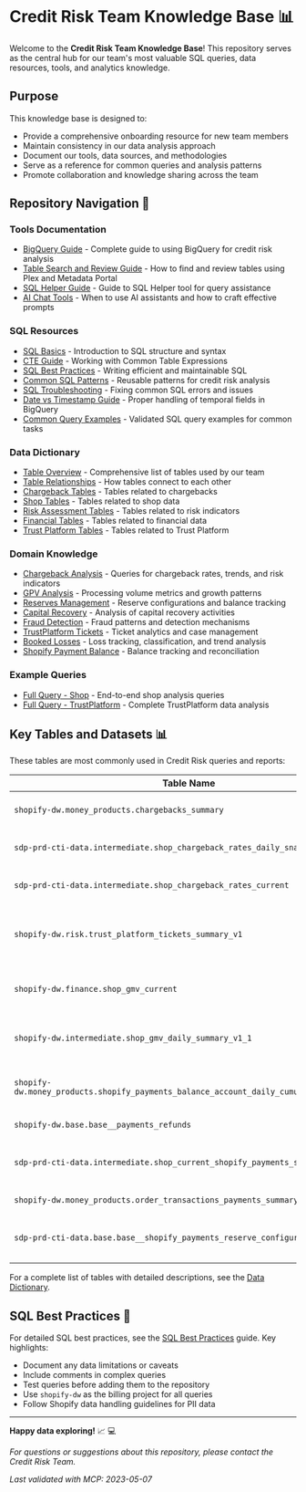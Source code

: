 # Credit Risk Team Knowledge Base 📊

Welcome to the **Credit Risk Team Knowledge Base**! This repository serves as the central hub for our team's most valuable SQL queries, data resources, tools, and analytics knowledge.

## Purpose

This knowledge base is designed to:
- Provide a comprehensive onboarding resource for new team members
- Maintain consistency in our data analysis approach
- Document our tools, data sources, and methodologies
- Serve as a reference for common queries and analysis patterns
- Promote collaboration and knowledge sharing across the team

## Repository Navigation 🧭

### Tools Documentation
- [BigQuery Guide](./01_Tools/BigQuery_Guide.md) - Complete guide to using BigQuery for credit risk analysis
- [Table Search and Review Guide](./01_Tools/Table_Search_and_Review_Guide.md) - How to find and review tables using Plex and Metadata Portal
- [SQL Helper Guide](./01_Tools/SQL_Helper_Guide.md) - Guide to SQL Helper tool for query assistance
- [AI Chat Tools](./01_Tools/AI_Chat_Tools.md) - When to use AI assistants and how to craft effective prompts

### SQL Resources
- [SQL Basics](./02_SQL_Guide/SQL_Basics.md) - Introduction to SQL structure and syntax
- [CTE Guide](./02_SQL_Guide/CTE_Guide.md) - Working with Common Table Expressions
- [SQL Best Practices](./02_SQL_Guide/SQL_Best_Practices.md) - Writing efficient and maintainable SQL
- [Common SQL Patterns](./02_SQL_Guide/Common_SQL_Patterns.md) - Reusable patterns for credit risk analysis
- [SQL Troubleshooting](./02_SQL_Guide/SQL_Troubleshooting.md) - Fixing common SQL errors and issues
- [Date vs Timestamp Guide](./02_SQL_Guide/Date_vs_Timestamp_Guide.md) - Proper handling of temporal fields in BigQuery
- [Common Query Examples](./02_SQL_Guide/Common_Query_Examples.md) - Validated SQL query examples for common tasks

### Data Dictionary
- [Table Overview](./03_Data_Dictionary/Table_Overview.md) - Comprehensive list of tables used by our team
- [Table Relationships](./03_Data_Dictionary/Table_Relationships.md) - How tables connect to each other
- [Chargeback Tables](./03_Data_Dictionary/Chargeback_Tables.md) - Tables related to chargebacks
- [Shop Tables](./03_Data_Dictionary/Shop_Tables.md) - Tables related to shop data
- [Risk Assessment Tables](./03_Data_Dictionary/Risk_Assessment_Tables.md) - Tables related to risk indicators
- [Financial Tables](./03_Data_Dictionary/Financial_Tables.md) - Tables related to financial data
- [Trust Platform Tables](./03_Data_Dictionary/Trust_Platform_Tables.md) - Tables related to Trust Platform

### Domain Knowledge
- [Chargeback Analysis](./04_Domain_Knowledge/Chargeback.md) - Queries for chargeback rates, trends, and risk indicators
- [GPV Analysis](./04_Domain_Knowledge/GPV.md) - Processing volume metrics and growth patterns
- [Reserves Management](./04_Domain_Knowledge/Reserves.md) - Reserve configurations and balance tracking
- [Capital Recovery](./04_Domain_Knowledge/Capital_Recovery.md) - Analysis of capital recovery activities
- [Fraud Detection](./04_Domain_Knowledge/Fraud_Detection.md) - Fraud patterns and detection mechanisms
- [TrustPlatform Tickets](./04_Domain_Knowledge/TrustPlatform_Tickets.md) - Ticket analytics and case management
- [Booked Losses](./04_Domain_Knowledge/Booked_Losses.md) - Loss tracking, classification, and trend analysis
- [Shopify Payment Balance](./04_Domain_Knowledge/Shopify_Payment_Balance.md) - Balance tracking and reconciliation

### Example Queries
- [Full Query - Shop](./05_Example_Queries/Full_Query_Shop.md) - End-to-end shop analysis queries
- [Full Query - TrustPlatform](./05_Example_Queries/Full_Query_TrustPlatform.md) - Complete TrustPlatform data analysis

## Key Tables and Datasets 📊

These tables are most commonly used in Credit Risk queries and reports:

| Table Name | Description | Location | Documentation | Data Type |
|------------|-------------|----------|--------------|-----------|
| `shopify-dw.money_products.chargebacks_summary` | Comprehensive chargebacks summary data | [Chargeback Tables](./03_Data_Dictionary/Chargeback_Tables.md) | [Schema](./03_Data_Dictionary/Chargeback_Tables.md#chargebacks_summary) | TIMESTAMP |
| `sdp-prd-cti-data.intermediate.shop_chargeback_rates_daily_snapshot` | Chargeback count/rate at any given date | [Chargeback Tables](./03_Data_Dictionary/Chargeback_Tables.md) | [Schema](./03_Data_Dictionary/Chargeback_Tables.md#shop_chargeback_rates_daily_snapshot) | DATE |
| `sdp-prd-cti-data.intermediate.shop_chargeback_rates_current` | Current chargeback rates | [Chargeback Tables](./03_Data_Dictionary/Chargeback_Tables.md) | [Schema](./03_Data_Dictionary/Chargeback_Tables.md#shop_chargeback_rates_current) | DATE |
| `shopify-dw.risk.trust_platform_tickets_summary_v1` | Tickets summary with CR ticket filtering capability | [Trust Platform Tables](./03_Data_Dictionary/Trust_Platform_Tables.md) | [Schema](./03_Data_Dictionary/Trust_Platform_Tables.md#trust_platform_tickets_summary_v1) | TIMESTAMP |
| `shopify-dw.finance.shop_gmv_current` | GMV/GPV data (aggregated per day and timeframes) | [Financial Tables](./03_Data_Dictionary/Financial_Tables.md) | [Schema](./03_Data_Dictionary/Financial_Tables.md#shop_gmv_current) | DATE |
| `shopify-dw.intermediate.shop_gmv_daily_summary_v1_1` | Detailed daily GMV data for in-depth time series analysis | [Financial Tables](./03_Data_Dictionary/Financial_Tables.md) | [Schema](./03_Data_Dictionary/Financial_Tables.md#shop_gmv_daily_summary_v1_1) | DATE |
| `shopify-dw.money_products.shopify_payments_balance_account_daily_cumulative_summary` | GPV balance at current moment or any given date | [Financial Tables](./03_Data_Dictionary/Financial_Tables.md) | [Schema](./03_Data_Dictionary/Financial_Tables.md#shopify_payments_balance_account_daily_cumulative_summary) | DATE |
| `shopify-dw.base.base__payments_refunds` | Comprehensive refunds data | [Financial Tables](./03_Data_Dictionary/Financial_Tables.md) | [Schema](./03_Data_Dictionary/Financial_Tables.md#base__payments_refunds) | TIMESTAMP |
| `sdp-prd-cti-data.intermediate.shop_current_shopify_payments_status` | Current Shopify Payments status | [Shop Tables](./03_Data_Dictionary/Shop_Tables.md) | [Schema](./03_Data_Dictionary/Shop_Tables.md#shop_current_shopify_payments_status) | TIMESTAMP |
| `shopify-dw.money_products.order_transactions_payments_summary` | Detailed order information | [Financial Tables](./03_Data_Dictionary/Financial_Tables.md) | [Schema](./03_Data_Dictionary/Financial_Tables.md#order_transactions_payments_summary) | TIMESTAMP |
| `sdp-prd-cti-data.base.base__shopify_payments_reserve_configurations` | Merchant reserve setup and configuration | [Financial Tables](./03_Data_Dictionary/Financial_Tables.md) | [Schema](./03_Data_Dictionary/Financial_Tables.md#base__shopify_payments_reserve_configurations) | TIMESTAMP |

For a complete list of tables with detailed descriptions, see the [Data Dictionary](./03_Data_Dictionary/Table_Overview.md).

## SQL Best Practices 📝

For detailed SQL best practices, see the [SQL Best Practices](./02_SQL_Guide/SQL_Best_Practices.md) guide. Key highlights:

- Document any data limitations or caveats
- Include comments in complex queries
- Test queries before adding them to the repository
- Use `shopify-dw` as the billing project for all queries
- Follow Shopify data handling guidelines for PII data

---

**Happy data exploring!** 📈 💻

*For questions or suggestions about this repository, please contact the Credit Risk Team.*

*Last validated with MCP: 2023-05-07*